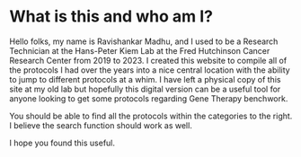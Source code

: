 # What is this and who am I?


Hello folks, my name is Ravishankar Madhu, and I used to be a Research Technician at the Hans-Peter Kiem Lab at the Fred Hutchinson Cancer Research Center from 2019 to 2023. I created this website to compile all of the protocols I had over the years into a nice central location with the ability to jump to different protocols at a whim. I have left a physical copy of this site at my old lab but hopefully this digital version can be a useful tool for anyone looking to get some protocols regarding Gene Therapy benchwork. 

You should be able to find all the protocols within the categories to the right. I believe the search function should work as well. 

I hope you found this useful.



